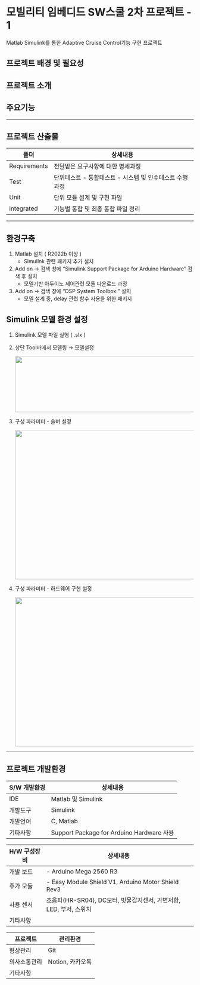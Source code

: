# 모빌리티 임베디드 SW스쿨 2차 프로젝트 - 1

Matlab Simulink를 통한 Adaptive Cruise Control기능 구현 프로젝트

## 프로젝트 배경 및 필요성


## 프로젝트 소개


## 주요기능

---
## 프로젝트 산출물

| 폴더 | 상세내용 |
| --- | --- |
| Requirements | 전달받은 요구사항에 대한 명세과정 |
| Test | 단위테스트 - 통합테스트 - 시스템 및 인수테스트 수행과정 |
| Unit | 단위 모듈 설계 및 구현 파일 |
| integrated | 기능별 통합 및 최종 통합 파일 정리 |

---
## 환경구축


1. Matlab 설치 ( R2022b 이상 ) 
    - Simulink 관련 패키지 추가 설치
2. Add on → 검색 창에 “Simulink Support Package for Arduino Hardware” 검색 후 설치
    - 모델기반 아두이노 제어관련 모듈 다운로드 과정
3. Add on → 검색 창에 “DSP System Toolbox:” 설치
    - 모델 설계 중, delay 관련 함수 사용을 위한 패키지

## Simulink 모델 환경 설정


1. Simulink 모델 파일 실행 ( .slx )
2. 상단 Tool바에서 모델링 → 모델설정
    
    <img src="https://github.com/HAMAS-2-HAEJO/PJT1-ACC/assets/87352996/84b8ae50-b6df-4146-a2e8-344e0a989a14.png" width="600" height="150"/>

3. 구성 파라미터 - 솔버 설정
    
    <img src="https://github.com/HAMAS-2-HAEJO/PJT1-ACC/assets/87352996/90ca1f13-beac-4605-9ce3-1479dcb639ee.png" width="600" height="400"/>

4. 구성 파라미터 - 하드웨어 구현 설정
    
    <img src="https://github.com/HAMAS-2-HAEJO/PJT1-ACC/assets/87352996/fe31c183-4081-452d-87f4-4a7fbcfd3b1b.png" width="600" height="400"/>

---

## 프로젝트 개발환경


| S/W 개발환경 | 상세내용 |
| --- | --- |
| IDE | Matlab 및 Simulink |
| 개발도구 | Simulink |
| 개발언어 | C, Matlab |
| 기타사항 | Support Package for Arduino Hardware 사용 |

| H/W 구성장비 | 상세내용 |
| --- | --- |
| 개발 보드 | - Arduino Mega 2560 R3 |
| 추가 모듈 | - Easy Module Shield V1, Arduino Motor Shield Rev3 |
| 사용 센서 | 초음파(HR-SR04), DC모터, 빗물감지센서, 가변저항, LED, 부저, 스위치 |
| 기타사항 |  |

| 프로젝트 | 관리환경 |
| --- | --- |
| 형상관리 | Git |
| 의사소통관리 | Notion, 카카오톡 |
| 기타사항 |  |
